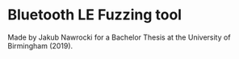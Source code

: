 # Bluetooth LE Fuzzing tool
Made by Jakub Nawrocki for a Bachelor Thesis at the University of Birmingham (2019).
